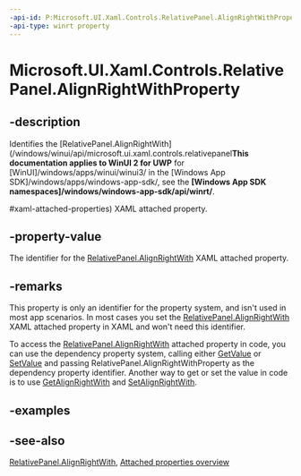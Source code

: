 ```yaml
---
-api-id: P:Microsoft.UI.Xaml.Controls.RelativePanel.AlignRightWithProperty
-api-type: winrt property
---
```


<!-- Property syntax
public Windows.UI.Xaml.DependencyProperty AlignRightWithProperty { get; }
-->

# Microsoft.UI.Xaml.Controls.RelativePanel.AlignRightWithProperty

## -description
Identifies the [RelativePanel.AlignRightWith](/windows/winui/api/microsoft.ui.xaml.controls.relativepanel**This documentation applies to WinUI 2 for UWP** for [WinUI]/windows/apps/winui/winui3/ in the [Windows App SDK]/windows/apps/windows-app-sdk/, see the **[Windows App SDK namespaces]/windows/windows-app-sdk/api/winrt/**.

#xaml-attached-properties) XAML attached property.

## -property-value
The identifier for the [RelativePanel.AlignRightWith](/windows/winui/api/microsoft.ui.xaml.controls.relativepanel#xaml-attached-properties) XAML attached property.

## -remarks
This property is only an identifier for the property system, and isn't used in most app scenarios. In most cases you set the [RelativePanel.AlignRightWith](/windows/winui/api/microsoft.ui.xaml.controls.relativepanel#xaml-attached-properties) XAML attached property in XAML and won't need this identifier.

To access the [RelativePanel.AlignRightWith](/windows/winui/api/microsoft.ui.xaml.controls.relativepanel#xaml-attached-properties) attached property in code, you can use the dependency property system, calling either [GetValue](/uwp/api/windows.ui.xaml.dependencyobject.getvalue(windows.ui.xaml.dependencyproperty)) or [SetValue](/uwp/api/windows.ui.xaml.dependencyobject.setvalue(windows.ui.xaml.dependencyproperty,system.object)) and passing RelativePanel.AlignRightWithProperty as the dependency property identifier. Another way to get or set the value in code is to use [GetAlignRightWith](relativepanel_getalignrightwith_1616545507.md) and [SetAlignRightWith](relativepanel_setalignrightwith_691220897.md).

## -examples

## -see-also
[RelativePanel.AlignRightWith](/windows/winui/api/microsoft.ui.xaml.controls.relativepanel#xaml-attached-properties), [Attached properties overview](/windows/uwp/xaml-platform/attached-properties-overview)
